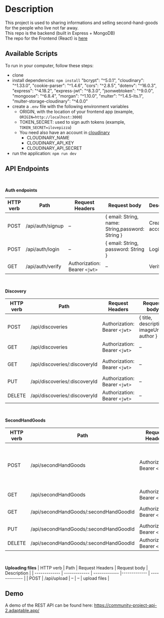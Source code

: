 # Description

This project is used to sharing informations and selling second-hand-goods for the people who live not far away.\
This repo is the backend (built in Express + MongoDB)\
The repo for the Frontend (React) is [here](https://github.com/Luluyan2022/neighbourhood_watch-project-management-client)

## Available Scripts

To run in your computer, follow these steps:
- clone 
- install dependencies: `npm install`
    "bcrypt": "^5.0.1",
    "cloudinary": "^1.33.0",
    "cookie-parser": "^1.4.6",
    "cors": "^2.8.5",
    "dotenv": "^16.0.3",
    "express": "^4.18.2",
    "express-jwt": "^8.3.0",
    "jsonwebtoken": "^9.0.0",
    "mongoose": "^6.8.4",
    "morgan": "^1.10.0",
    "multer": "^1.4.5-lts.1",
    "multer-storage-cloudinary": "^4.0.0"
- create a `.env` file with the following environment variables
  - ORIGIN, with the location of your frontend app (example, `ORIGIN=http://localhost:3000`)
  - TOKEN_SECRET: used to sign auth tokens (example, `TOKEN_SECRET=ilovepizza`)
  - You need also have an account in [cloudinary](https://cloudinary.com/)
    - CLOUDINARY_NAME
    - CLOUDINARY_API_KEY
    - CLOUDINARY_API_SECRET
- run the application: `npm run dev` 

## API Endpoints

<br/>

**Auth endpoints**

| HTTP verb   | Path | Request Headers | Request body  | Description |
| ------------- | ------------- | ------------- |------------- | ------------- |
| POST  | /api/auth/signup  | –  | { email: String, name: String,password: String }  | Create an account  |
| POST  | /api/auth/login  | –  | { email: String, password: String }  | Login  |
| GET  | /api/auth/verify  | Authorization: Bearer `<jwt>`  | –  | Verify jwt  |


<br/>

**Discovery**

| HTTP verb   | Path | Request Headers | Request body  | Description |
| ------------- | ------------- | ------------- |------------- | ------------- |
| POST  | /api/discoveries  | Authorization: Bearer `<jwt>`  | { title, description, imageUrl, author }  | Create new discovery  |
| GET  | /api/discoveries  | Authorization: Bearer `<jwt>`  | –  | Get all discoveries  |
| GET  | /api/discoveries/:discoveryId  | Authorization: Bearer `<jwt>`  | – | Get discovery details  |
| PUT  | /api/discoveries/:discoveryId  | Authorization: Bearer `<jwt>`  | –  | Update a project  |
| DELETE  | /api/discoveries/:discoveryId  | Authorization: Bearer `<jwt>`  | – | Delete a project  |


<br/>

**SecondHandGoods**

| HTTP verb   | Path | Request Headers | Request body  | Description |
| ------------- | ------------- | ------------- |------------- | ------------- |
| POST  | /api/secondHandGoods  | Authorization: Bearer `<jwt>`  | { name, price, variety, description, imageUrl, contact, author }  | Create new secondHandGood  |
| GET  | /api/secondHandGoods | Authorization: Bearer `<jwt>`  | –  | Get all secondHandGood |
| GET  | /api/secondHandGoods/:secondHandGoodId | Authorization: Bearer `<jwt>`  | – | Get secondHandGood details |
| PUT  | /api/secondHandGoods/:secondHandGoodId  | Authorization: Bearer `<jwt>`  | –  | Update a secondHandGood  |
| DELETE  | /api/secondHandGoods/:secondHandGoodId  | Authorization: Bearer `<jwt>`  | – | Delete a secondHandGood  |

<br/>

**Uploading files**
| HTTP verb   | Path | Request Headers | Request body  | Description |
| ------------- | ------------- | ------------- |------------- | ------------- |
| POST  | /api/upload  | – | –  | upload files  |

## Demo

A demo of the REST API can be found here: https://community-project-api-2.adaptable.app/

